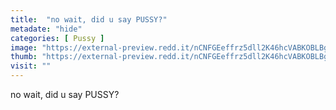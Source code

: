```yaml
---
title:  "no wait, did u say PUSSY?"
metadate: "hide"
categories: [ Pussy ]
image: "https://external-preview.redd.it/nCNFGEeffrz5dll2K46hcVABKOBLBg3kGk0C_y7IdR0.jpg?auto=webp&s=6ee5bca73e8ac57ef51e60dd14a3a466046f0bf6"
thumb: "https://external-preview.redd.it/nCNFGEeffrz5dll2K46hcVABKOBLBg3kGk0C_y7IdR0.jpg?width=1080&crop=smart&auto=webp&s=63837302c9b98c6731e3d2d44a0a08adcb86cd73"
visit: ""
---
```

no wait, did u say PUSSY?
